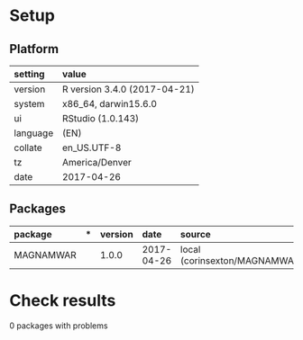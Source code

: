 # Setup

## Platform

|setting  |value                        |
|:--------|:----------------------------|
|version  |R version 3.4.0 (2017-04-21) |
|system   |x86_64, darwin15.6.0         |
|ui       |RStudio (1.0.143)            |
|language |(EN)                         |
|collate  |en_US.UTF-8                  |
|tz       |America/Denver               |
|date     |2017-04-26                   |

## Packages

|package   |*  |version |date       |source                           |
|:---------|:--|:-------|:----------|:--------------------------------|
|MAGNAMWAR |   |1.0.0   |2017-04-26 |local (corinsexton/MAGNAMWAR@NA) |

# Check results
0 packages with problems


